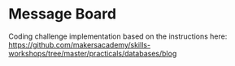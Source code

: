 # Message Board
Coding challenge implementation based on the instructions here: https://github.com/makersacademy/skills-workshops/tree/master/practicals/databases/blog